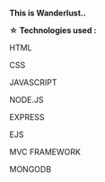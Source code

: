 **This is Wanderlust..**


**☆ Technologies used :**

 HTML

 CSS

 JAVASCRIPT

 NODE.JS

 EXPRESS

 EJS

 MVC FRAMEWORK

 MONGODB
 

 
